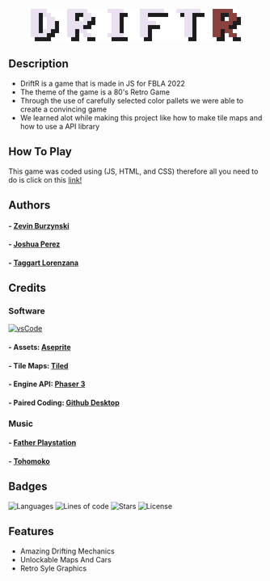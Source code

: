 <p align="center">
  <img  src="https://github.com/REALziez/DriftR/blob/main/assets/images/UI/Logo_Test.png" alt="DriftR logo">
</p>

## Description

- DriftR is a game that is made in JS for FBLA 2022 
- The theme of the game is a 80's Retro Game
- Through the use of carefully selected color pallets we were able to create a convincing game
- We learned alot while making this project like how to make tile maps and how to use a API library

## How To Play

This game was coded using (JS, HTML, and CSS) therefore all you need to do is click on this [link!](https://realziez.github.io/DriftR/) 

## Authors

#### - [Zevin Burzynski](https://github.com/REALziez)
#### - [Joshua Perez](https://github.com/dri-gi)
#### - [Taggart Lorenzana](https://github.com/TaggsSwaggs)

## Credits

### Software
[![vsCode](https://drive.google.com/uc?export=view&id=1MI3Qsv88WGXv2bU2gVrXmqivK-9hPUfy)](https://code.visualstudio.com/)
#### - Assets: [Aseprite](https://www.aseprite.org/download/)
#### - Tile Maps: [Tiled](https://www.mapeditor.org/)
#### - Engine API: [Phaser 3](https://phaser.io/download/stable)
#### - Paired Coding: [Github Desktop](https://desktop.github.com/)

### Music
#### - [Father Playstation](https://soundcloud.com/fatherplaystation)
#### - [Tohomoko](https://soundcloud.com/tohomoko)

## Badges

<img alt="Languages" src="https://img.shields.io/github/languages/top/lernantino/badmath"> <img alt="Lines of code" src="https://img.shields.io/tokei/lines/github/REALziez/DriftR"> <img alt="Stars" src="https://img.shields.io/github/stars/REALziez/DriftR"> <img alt="License" src="https://img.shields.io/github/license/REALziez/DriftR">

## Features

- Amazing Drifting Mechanics
- Unlockable Maps And Cars
- Retro Syle Graphics
